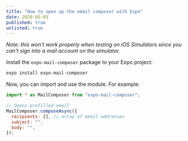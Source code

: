 ```yaml
---
title: "How to open up the email composer with Expo"
date: 2020-05-03
published: true
unlisted: true
---
```


_Note: this won't work properly when testing on iOS Simulators since you can't sign into a mail account on the simulator._

Install the `expo-mail-composer` package to your Expo project:

```bash
expo install expo-mail-composer
```

Now, you can import and use the module. For example:

```javascript
import * as MailComposer from "expo-mail-composer";

// Opens prefilled email
MailComposer.composeAsync({
  recipients: [], // array of email addresses
  subject: "",
  body: "",
});
```
